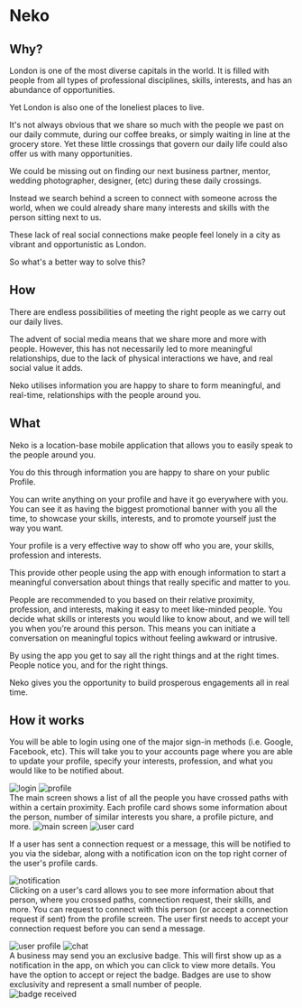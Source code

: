 # Neko

## Why?

London is one of the most diverse capitals in the world. It is filled with people from all types of professional disciplines, skills, interests, and has an abundance of opportunities.

Yet London is also one of the loneliest places to live.

It's not always obvious that we share so much with the people we past on our daily commute, during our coffee breaks, or simply waiting in line at the grocery store. Yet these little crossings that govern our daily life could also offer us with many opportunities.

We could be missing out on finding our next business partner, mentor, wedding photographer, designer, (etc) during these daily crossings.

Instead we search behind a screen to connect with someone across the world, when we could already share many interests and skills with the person sitting next to us.

These lack of real social connections make people feel lonely in a city as vibrant and opportunistic as London.

So what's a better way to solve this?

## How

There are endless possibilities of meeting the right people as we carry out our daily lives.

The advent of social media means that we share more and more with people. However, this has not necessarily led to more meaningful relationships, due to the lack of physical interactions we have, and real social value it adds.

Neko utilises information you are happy to share to form meaningful, and real-time, relationships with the people around you.

## What

Neko is a location-base mobile application that allows you to easily speak to the people around you.

You do this through information you are happy to share on your public Profile.

You can write anything on your profile and have it go everywhere with you. You can see it as having the biggest promotional banner with you all the time, to showcase your skills, interests, and to promote yourself just the way you want.

Your profile is a very effective way to show off who you are, your skills, profession and interests.

This provide other people using the app with enough information to start a meaningful conversation about things that really specific and matter to you.

People are recommended to you based on their relative proximity, profession, and interests, making it easy to meet like-minded people. You decide what skills or interests you would like to know about, and we will tell you when you’re around this person. This means you can initiate a conversation on meaningful topics without feeling awkward or intrusive.

By using the app you get to say all the right things and at the right times. People notice you, and for the right things.

Neko gives you the opportunity to build prosperous engagements all in real time.

## How it works

You will be able to login using one of the major sign-in methods (i.e. Google, Facebook, etc). This will take you to your accounts page where you are able to update your profile, specify your interests, profession, and what you would like to be notified about.

![login](https://github.com/kerron/neko/blob/master/images/sign-in.png)
![profile](https://github.com/kerron/neko/blob/master/images/profile.png)  
The main screen shows a list of all the people you have crossed paths with within a certain proximity. Each profile card shows some information about the person, number of similar interests you share, a profile picture, and more.
![main screen](https://github.com/kerron/neko/blob/master/images/main-screen.png)
![user card](https://github.com/kerron/neko/blob/master/images/exclusive-badge.png)

If a user has sent a connection request or a message, this will be notified to you via the sidebar, along with a notification icon on the top right corner of the user's profile cards.

![notification](https://github.com/kerron/neko/blob/master/images/notification.png)  
Clicking on a user's card allows you to see more information about that person, where you crossed paths, connection request, their skills, and more. You can request to connect with this person (or accept a connection request if sent) from the profile screen. The user first needs to accept your connection request before you can send a message.

![user profile](https://github.com/kerron/neko/blob/master/images/user-profile.png)
![chat](https://github.com/kerron/neko/blob/master/images/chat.png)  
A business may send you an exclusive badge. This will first show up as a notification in the app, on which you can click to view more details. You have the option to accept or reject the badge. Badges are use to show exclusivity and represent a small number of people.  
![badge received](https://github.com/kerron/neko/blob/master/images/badge-received.png)
